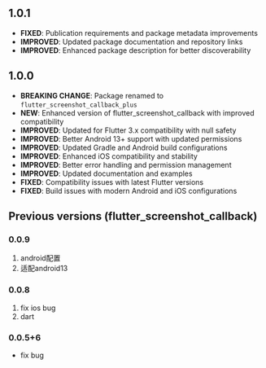 ## 1.0.1

* **FIXED**: Publication requirements and package metadata improvements
* **IMPROVED**: Updated package documentation and repository links
* **IMPROVED**: Enhanced package description for better discoverability

## 1.0.0

* **BREAKING CHANGE**: Package renamed to `flutter_screenshot_callback_plus`
* **NEW**: Enhanced version of flutter_screenshot_callback with improved compatibility
* **IMPROVED**: Updated for Flutter 3.x compatibility with null safety
* **IMPROVED**: Better Android 13+ support with updated permissions
* **IMPROVED**: Updated Gradle and Android build configurations
* **IMPROVED**: Enhanced iOS compatibility and stability
* **IMPROVED**: Better error handling and permission management
* **IMPROVED**: Updated documentation and examples
* **FIXED**: Compatibility issues with latest Flutter versions
* **FIXED**: Build issues with modern Android and iOS configurations

## Previous versions (flutter_screenshot_callback)

### 0.0.9
1. android配置
2. 适配android13

### 0.0.8
1. fix ios bug
2. dart

### 0.0.5+6
* fix bug
